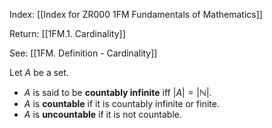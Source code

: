 Index: [[Index for ZR000 1FM Fundamentals of Mathematics]]

Return: [[1FM.1. Cardinality]]

See: [[1FM. Definition - Cardinality]]

Let $A$ be a set.

* $A$ is said to be **countably infinite** iff $|A|=|\mathbb{N}|$.
* $A$ is **countable** if it is countably infinite or finite.
* $A$ is **uncountable** if it is not countable.
 